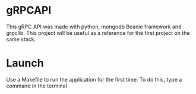 # gRPCAPI
This gRPC API was made with python, mongodb Beanie framework and grpclib. This project will be useful as a reference for the first project on the same stack.

# Launch
Use a Makefile to run the application for the first time. To do this, type a command in the terminal 
